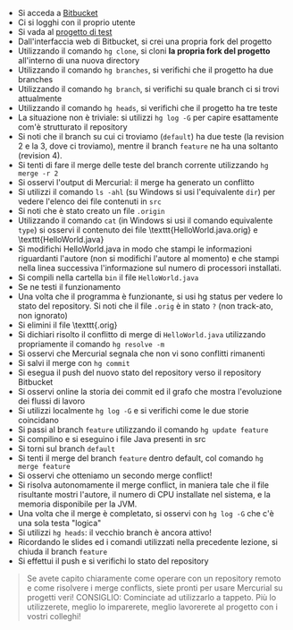 * Si acceda a [Bitbucket](https://bitbucket.org/)
* Ci si logghi con il proprio utente
* Si vada al [progetto di test](https://bitbucket.org/danysk/courses-oop-merge-conflict-test)
* Dall'interfaccia web di Bitbucket, si crei una propria fork del progetto
* Utilizzando il comando ``hg clone``, si cloni **la propria fork del progetto** all'interno di una nuova directory
* Utilizzando il comando ``hg branches``, si verifichi che il progetto ha due branches
* Utilizzando il comando ``hg branch``, si verifichi su quale branch ci si trovi attualmente
* Utilizzando il comando ``hg heads``, si verifichi che il progetto ha tre teste
* La situazione non è triviale: si utilizzi ``hg log -G`` per capire esattamente com'è strutturato il repository
* Si noti che il branch su cui ci troviamo (``default``)  ha due teste (la revision 2 e la 3, dove ci troviamo), mentre il branch ``feature`` ne ha una soltanto (revision 4).
* Si tenti di fare il merge delle teste del branch corrente utilizzando ``hg merge -r 2``
* Si osservi l'output di Mercurial: il merge ha generato un conflitto
* Si utilizzi il comando ``ls -ahl`` (su Windows si usi l'equivalente ``dir``) per vedere l'elenco dei file contenuti in ``src``
* Si noti che è stato creato un file ``.origin``
* Utilizzando il comando ``cat`` (in Windows si usi il comando equivalente ``type``) si osservi il contenuto dei file \texttt{HelloWorld.java.orig} e \texttt{HelloWorld.java}
* Si modifichi HelloWorld.java in modo che stampi le informazioni riguardanti l'autore (non si modifichi l'autore al momento) e che stampi nella linea successiva l'informazione sul numero di processori installati.
* Si compili nella cartella ``bin`` il file ``HelloWorld.java``
* Se ne testi il funzionamento
* Una volta che il programma è funzionante, si usi hg status per vedere lo stato del repository. Si noti che il file ``.orig`` è in stato ``?`` (non track-ato, non ignorato)
* Si elimini il file \texttt{.orig}
* Si dichiari risolto il conflitto di merge di ``HelloWorld.java`` utilizzando propriamente il comando ``hg resolve -m``
* Si osservi che Mercurial segnala che non vi sono conflitti rimanenti
* Si salvi il merge con ``hg commit``
* Si esegua il push del nuovo stato del repository verso il repository Bitbucket
* Si osservi online la storia dei commit ed il grafo che mostra l'evoluzione dei flussi di lavoro
* Si utilizzi localmente ``hg log -G`` e si verifichi come le due storie coincidano
* Si passi al branch ``feature`` utilizzando il comando ``hg update feature``
* Si compilino e si eseguino i file Java presenti in src
* Si torni sul branch ``default``
* Si tenti il merge del branch ``feature`` dentro default, col comando ``hg merge feature``
* Si osservi che otteniamo un secondo merge conflict!
* Si risolva autonomamente il merge conflict, in maniera tale che il file risultante mostri l'autore, il numero di CPU installate nel sistema, e la memoria disponibile per la JVM.
* Una volta che il merge è completato, si osservi con ``hg log -G`` che c'è una sola testa "logica"
* Si utilizzi ``hg heads``: il vecchio branch è ancora attivo!
* Ricordando le slides ed i comandi utilizzati nella precedente lezione, si chiuda il branch ``feature``
* Si effettui il push e si verifichi lo stato del repository

> Se avete capito chiaramente come operare con un repository remoto e come risolvere i merge conflicts, siete pronti per usare Mercurial su progetti veri! CONSIGLIO: Cominciate ad utilizzarlo a tappeto. Più lo utilizzerete, meglio lo imparerete, meglio lavorerete al progetto con i vostri colleghi!
